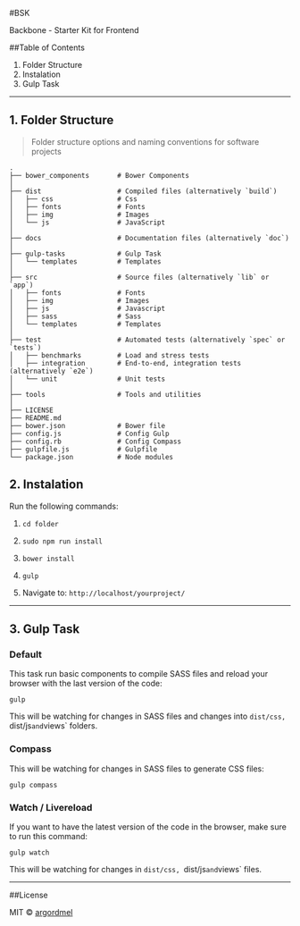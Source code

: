 #BSK

Backbone - Starter Kit for Frontend

##Table of Contents
1. Folder Structure
2. Instalation
3. Gulp Task

-----------------------------------

## 1. Folder Structure


> Folder structure options and naming conventions for software projects

    .
    ├── bower_components       # Bower Components
    │
    ├── dist                   # Compiled files (alternatively `build`)
    │   ├── css                # Css
    │   ├── fonts              # Fonts
    │   ├── img                # Images
    │   └── js                 # JavaScript
    │
    ├── docs                   # Documentation files (alternatively `doc`)
    │
    ├── gulp-tasks             # Gulp Task
    │   └── templates          # Templates
    │
    ├── src                    # Source files (alternatively `lib` or `app`)
    │   ├── fonts              # Fonts
    │   ├── img                # Images
    │   ├── js                 # Javascript
    │   ├── sass               # Sass
    │   └── templates          # Templates
    │
    ├── test                   # Automated tests (alternatively `spec` or `tests`)
    │   ├── benchmarks         # Load and stress tests
    │   ├── integration        # End-to-end, integration tests (alternatively `e2e`)
    │   └── unit               # Unit tests
    │
    ├── tools                  # Tools and utilities
    │
    ├── LICENSE
    ├── README.md
    ├── bower.json             # Bower file
    ├── config.js              # Config Gulp
    ├── config.rb              # Config Compass
    ├── gulpfile.js            # Gulpfile
    └── package.json           # Node modules


## 2. Instalation

Run the following commands:

1. `cd folder`

2. `sudo npm run install`

3. `bower install`

4. `gulp`

5. Navigate to: `http://localhost/yourproject/`


-------------------------------------


## 3. Gulp Task


### Default

This task run basic components to compile SASS files and reload your browser with the last version of the code:

`gulp`

This will be watching for changes in SASS files and changes into `dist/css, `dist/js` and `views` folders.


### Compass

This will be watching for changes in SASS files to generate CSS files:

`gulp compass`


### Watch  / Livereload

If you want to have the latest version of the code in the browser, make sure to run this command:

`gulp watch`

This will be watching for changes in `dist/css, `dist/js` and `views` files.


---------------------------------------


##License

MIT © [argordmel](https://twitter.com/argordmel)